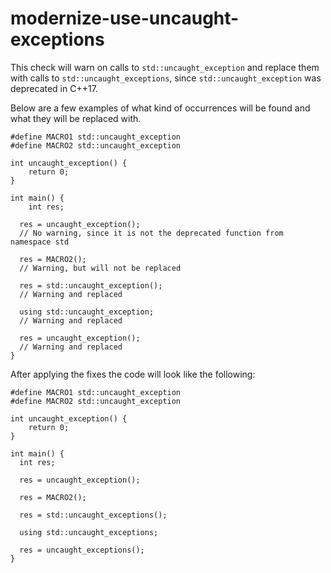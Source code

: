 modernize-use-uncaught-exceptions
=================================

This check will warn on calls to `std::uncaught_exception` and replace
them with calls to `std::uncaught_exceptions`, since
`std::uncaught_exception` was deprecated in C++17.

Below are a few examples of what kind of occurrences will be found and
what they will be replaced with.

    #define MACRO1 std::uncaught_exception
    #define MACRO2 std::uncaught_exception

    int uncaught_exception() {
        return 0;
    }

    int main() {
        int res;

      res = uncaught_exception();
      // No warning, since it is not the deprecated function from namespace std

      res = MACRO2();
      // Warning, but will not be replaced

      res = std::uncaught_exception();
      // Warning and replaced

      using std::uncaught_exception;
      // Warning and replaced

      res = uncaught_exception();
      // Warning and replaced
    }

After applying the fixes the code will look like the following:

    #define MACRO1 std::uncaught_exception
    #define MACRO2 std::uncaught_exception

    int uncaught_exception() {
        return 0;
    }

    int main() {
      int res;

      res = uncaught_exception();

      res = MACRO2();

      res = std::uncaught_exceptions();

      using std::uncaught_exceptions;

      res = uncaught_exceptions();
    }
